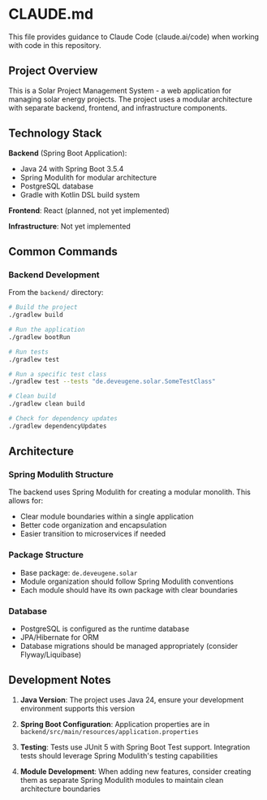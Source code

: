 # CLAUDE.md

This file provides guidance to Claude Code (claude.ai/code) when working with code in this repository.

## Project Overview

This is a Solar Project Management System - a web application for managing solar energy projects. The project uses a modular architecture with separate backend, frontend, and infrastructure components.

## Technology Stack

**Backend** (Spring Boot Application):
- Java 24 with Spring Boot 3.5.4
- Spring Modulith for modular architecture
- PostgreSQL database
- Gradle with Kotlin DSL build system

**Frontend**: React (planned, not yet implemented)

**Infrastructure**: Not yet implemented

## Common Commands

### Backend Development

From the `backend/` directory:

```bash
# Build the project
./gradlew build

# Run the application
./gradlew bootRun

# Run tests
./gradlew test

# Run a specific test class
./gradlew test --tests "de.deveugene.solar.SomeTestClass"

# Clean build
./gradlew clean build

# Check for dependency updates
./gradlew dependencyUpdates
```

## Architecture

### Spring Modulith Structure

The backend uses Spring Modulith for creating a modular monolith. This allows for:
- Clear module boundaries within a single application
- Better code organization and encapsulation
- Easier transition to microservices if needed

### Package Structure

- Base package: `de.deveugene.solar`
- Module organization should follow Spring Modulith conventions
- Each module should have its own package with clear boundaries

### Database

- PostgreSQL is configured as the runtime database
- JPA/Hibernate for ORM
- Database migrations should be managed appropriately (consider Flyway/Liquibase)

## Development Notes

1. **Java Version**: The project uses Java 24, ensure your development environment supports this version

2. **Spring Boot Configuration**: Application properties are in `backend/src/main/resources/application.properties`

3. **Testing**: Tests use JUnit 5 with Spring Boot Test support. Integration tests should leverage Spring Modulith's testing capabilities

4. **Module Development**: When adding new features, consider creating them as separate Spring Modulith modules to maintain clean architecture boundaries